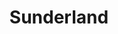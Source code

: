 ---
title: 'Sunderland'
altTitle: 'Cafes in Sunderland'
url: '/locations/sunderland/'
type: 'location'
id: 'sunderland'
geolocation:
  lat: 54.9783
  long: 1.6178
population: null
area: null
history: null
landmarks: null
climate: null
economy: null
images:
  header:
    src: '/images/locations/bridges-over-river-wear-in-sunderland-north-east-england.jpg'
    alt: 'Bridges over River Wear in Sunderland, North East England'
    width: 1920
    height: 1024
  thumbnail:
    src: '/images/locations/bridges-over-river-wear-in-sunderland-north-east-england.jpg'
    alt: 'Bridges over River Wear in Sunderland, North East England'
    width: 400
    height: 300
head:
  title: 'Cafes in Sunderland : Explore Cafes and Coffee Blends Across Tyne & Wear'
  meta:
    - name: 'keywords'
      content: 'cafe finder, coffee shop locator, cafe reviews, cafe events, cafe news, speciality coffee, cafe blog, coffee culture'
    - name: 'robots'
      content: 'index, follow'
    - name: 'author'
      content: 'Chris Prusakiewicz with ChatGPT'
    - name: 'copyright'
      content: '© 2023 The Coffee Detectives'
settings:
  slider: true
---